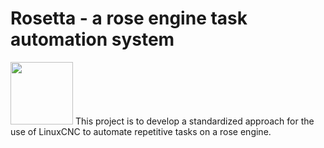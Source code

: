 # Rosetta - a rose engine task automation system
<img src="https://github.com/RichColvin/RETAS/blob/main/Images/Rosetta%20Logo%20Black.png" width="100">
This project is to develop a standardized approach for the use of LinuxCNC to automate repetitive tasks on a rose engine.
